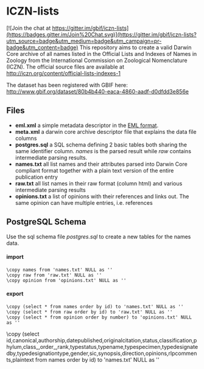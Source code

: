 # ICZN-lists

[![Join the chat at https://gitter.im/gbif/iczn-lists](https://badges.gitter.im/Join%20Chat.svg)](https://gitter.im/gbif/iczn-lists?utm_source=badge&utm_medium=badge&utm_campaign=pr-badge&utm_content=badge)
This repository aims to create a valid Darwin Core archive of all names listed in the Official Lists and Indexes of Names in Zoology from the International Commission on Zoological Nomenclature (ICZN). The official source files are available at http://iczn.org/content/official-lists-indexes-1

The dataset has been registered with GBIF here:
http://www.gbif.org/dataset/80b4b440-eaca-4860-aadf-d0dfdd3e856e

## Files

 - **eml.xml** a simple metadata descriptor in the [EML format](https://knb.ecoinformatics.org/#external//emlparser/docs/eml-2.1.1/index.html).
 - **meta.xml** a darwin core archive descriptor file that explains the data file columns
 - **postgres.sql** a SQL schema defining 2 basic tables both sharing the same identifier column. *names* is the parsed result while *raw* contains intermediate parsing results.
 - **names.txt** all list names and their attributes parsed into Darwin Core compliant format together with a plain text version of the entire publication entry
 - **raw.txt** all list names in their raw format (column html) and various intermediate parsing results
 - **opinions.txt** a list of opinions with their references and links out. The same opinion can have multiple entries, i.e. references

## PostgreSQL Schema
Use the sql schema file *postgres.sql* to create a new tables for the names data.

#### import
```
\copy names from 'names.txt' NULL as ''
\copy raw from 'raw.txt' NULL as ''
\copy opinion from 'opinions.txt' NULL as ''
```

#### export
```
\copy (select * from names order by id) to 'names.txt' NULL as ''
\copy (select * from raw order by id) to 'raw.txt' NULL as ''
\copy (select * from opinion order by number) to 'opinions.txt' NULL as ''
```


\copy (select id,canonical,authorship,datepublished,originalcitation,status,classification,phylum,class_,order_,rank,typestatus,typename,typespecimen,typedesignatedby,typedesignationtype,gender,sic,synopsis,direction,opinions,rlpcomments,plaintext from names order by id) to 'names.txt' NULL as ''
